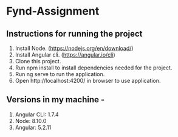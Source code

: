 # Fynd-Assignment

## Instructions for running the project
1. Install Node. (https://nodejs.org/en/download/)
2. Install Angular cli. (https://angular.io/cli)
3. Clone this project.
4. Run npm install to install dependencies needed for the project.
5. Run ng serve to run the application.
6. Open http://localhost:4200/ in browser to use application.

## Versions in my machine -
1. Angular CLI: 1.7.4
2. Node: 8.10.0
3. Angular: 5.2.11

